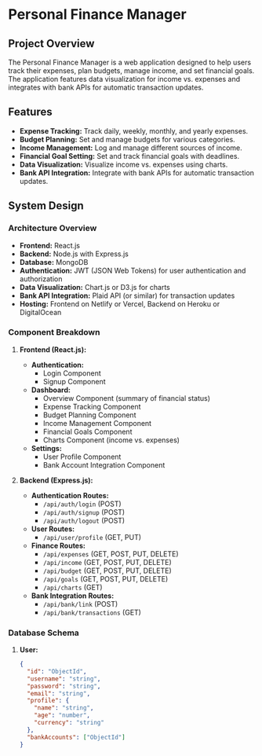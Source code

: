 # Personal Finance Manager

## Project Overview

The Personal Finance Manager is a web application designed to help users track their expenses, plan budgets, manage income, and set financial goals. The application features data visualization for income vs. expenses and integrates with bank APIs for automatic transaction updates.

## Features

- **Expense Tracking:** Track daily, weekly, monthly, and yearly expenses.
- **Budget Planning:** Set and manage budgets for various categories.
- **Income Management:** Log and manage different sources of income.
- **Financial Goal Setting:** Set and track financial goals with deadlines.
- **Data Visualization:** Visualize income vs. expenses using charts.
- **Bank API Integration:** Integrate with bank APIs for automatic transaction updates.

## System Design

### Architecture Overview

- **Frontend:** React.js
- **Backend:** Node.js with Express.js
- **Database:** MongoDB
- **Authentication:** JWT (JSON Web Tokens) for user authentication and authorization
- **Data Visualization:** Chart.js or D3.js for charts
- **Bank API Integration:** Plaid API (or similar) for transaction updates
- **Hosting:** Frontend on Netlify or Vercel, Backend on Heroku or DigitalOcean

### Component Breakdown

1. **Frontend (React.js):**
   - **Authentication:**
     - Login Component
     - Signup Component
   - **Dashboard:**
     - Overview Component (summary of financial status)
     - Expense Tracking Component
     - Budget Planning Component
     - Income Management Component
     - Financial Goals Component
     - Charts Component (income vs. expenses)
   - **Settings:**
     - User Profile Component
     - Bank Account Integration Component

2. **Backend (Express.js):**
   - **Authentication Routes:**
     - `/api/auth/login` (POST)
     - `/api/auth/signup` (POST)
     - `/api/auth/logout` (POST)
   - **User Routes:**
     - `/api/user/profile` (GET, PUT)
   - **Finance Routes:**
     - `/api/expenses` (GET, POST, PUT, DELETE)
     - `/api/income` (GET, POST, PUT, DELETE)
     - `/api/budget` (GET, POST, PUT, DELETE)
     - `/api/goals` (GET, POST, PUT, DELETE)
     - `/api/charts` (GET)
   - **Bank Integration Routes:**
     - `/api/bank/link` (POST)
     - `/api/bank/transactions` (GET)

### Database Schema

1. **User:**
   ```json
   {
     "id": "ObjectId",
     "username": "string",
     "password": "string",
     "email": "string",
     "profile": {
       "name": "string",
       "age": "number",
       "currency": "string"
     },
     "bankAccounts": ["ObjectId"]
   }
